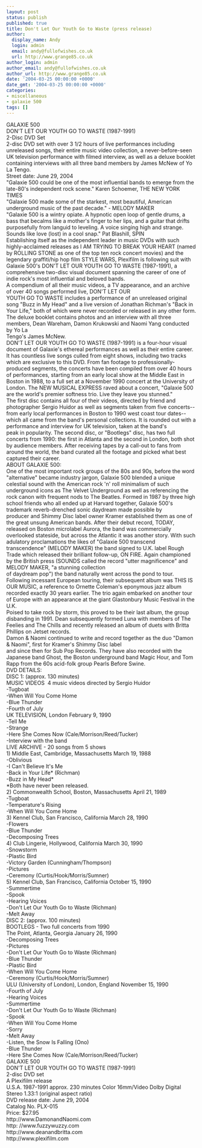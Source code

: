 ```yaml
---
layout: post
status: publish
published: true
title: Don't Let Our Youth Go to Waste (press release)
author:
  display_name: Andy
  login: admin
  email: andy@fullofwishes.co.uk
  url: http://www.grange85.co.uk
author_login: admin
author_email: andy@fullofwishes.co.uk
author_url: http://www.grange85.co.uk
date: '2004-03-25 00:00:00 +0000'
date_gmt: '2004-03-25 00:00:00 +0000'
categories:
- miscellaneous
- galaxie 500
tags: []
---
```

<p>GALAXIE 500 <br />DON'T LET OUR YOUTH GO TO WASTE (1987-1991)<br />2-Disc DVD Set <br />2-disc DVD set with over 3 1/2 hours of live performances including unreleased songs, their entire music video collection, a never-before-seen UK television performance with filmed interview, as well as a deluxe booklet containing interviews with all three band members by James McNew of Yo La Tengo.<br />Street date: June 29, 2004<br />"Galaxie 500 could be one of the most influential bands to emerge from the late-80's independent rock scene." Karen Schoemer, THE NEW YORK TIMES<br />"Galaxie 500 made some of the starkest, most beautiful, American underground music of the past decade."  - MELODY MAKER<br />"Galaxie 500 is a wintry opiate. A hypnotic open loop of gentle drums, a bass that becalms like a mother's finger to her lips, and a guitar that drifts purposefully from languid to leveling. A voice singing high and strange. Sounds like love  (lost) in a cool snap." Pat Blashill, SPIN<br />Establishing itself as the independent leader in music DVDs with such highly-acclaimed releases as I AM TRYING TO BREAK YOUR HEART (named by ROLLING STONE as one of the top ten rock concert movies) and the legendary graffiti/hip hop film STYLE WARS, Plexifilm is following suit with Galaxie 500's DON'T LET OUR YOUTH GO TO WASTE (1987-1991), a comprehensive two-disc visual document spanning the career of one of indie rock's most influential and beloved bands. <br />A compendium of all their music videos, a TV appearance, and an archive of over 40 songs performed live, DON'T LET OUR<br />YOUTH GO TO WASTE includes a performance of an unreleased original song "Buzz in My Head" and a live version of Jonathan Richman's "Back in Your Life," both of which were never recorded or released in any other form. The deluxe booklet contains photos and an interview with all three members, Dean Wareham, Damon Krukowski and Naomi Yang conducted by Yo La<br />Tengo's James McNew.<br />DON'T LET OUR YOUTH GO TO WASTE (1987-1991) is a four-hour visual document of Galaxie's ethereal performances as well as their entire career. It has countless live songs culled from eight shows, including two tracks which are exclusive to this DVD. From fan footage to professionally-produced segments, the concerts have been compiled from over 40 hours of performances, starting from an early local show at the Middle East in Boston in 1988, to a full set at a November 1990 concert at the University of London. The NEW MUSICAL EXPRESS raved about a concert, "Galaxie 500 are the world's premier softness trio. Live they leave you stunned."<br />The first disc contains all four of their videos, directed by friend and photographer Sergio Huidor as well as segments taken from five concerts--from early local performances in Boston to 1990 west coast tour dates--which all came from the band's personal collections. It is rounded out with a performance and interview for UK television, taken at the band's<br />peak in popularity. The second disc, or "Bootlegs" disc, has two full concerts from 1990: the first in Atlanta and the second in London, both shot by audience members. After receiving tapes by a call-out to fans from around the world, the band curated all the footage and picked what best captured their career.<br />ABOUT GALAXIE 500:<br />One of the most important rock groups of the 80s and 90s, before the word "alternative" became industry jargon, Galaxie 500 blended a unique celestial sound with the American rock 'n' roll minimalism of such underground icons as The Velvet Underground as well as referencing the rock canon with frequent nods to The Beatles. Formed in 1987 by three high school friends who all ended up at Harvard together, Galaxie 500's trademark reverb-drenched sonic daydream made possible by<br />producer and Shimmy Disc label owner Kramer established them as one of the great unsung American bands. After their debut record, TODAY, released on Boston microlabel Aurora, the band was commercially overlooked stateside, but across the Atlantic it was another story. With such adulatory proclamations the likes of "Galaxie 500 transcend transcendence" (MELODY MAKER) the band signed to U.K. label Rough Trade which released their brilliant follow-up, ON FIRE. Again championed by the British press (SOUNDS called the record "utter magnificence" and MELODY MAKER, "a stunning collection<br />of daydream pop") the band naturally went across the pond to tour. Following incessant European touring, their subsequent album was THIS IS OUR MUSIC, a reference to Ornette Coleman's eponymous jazz album recorded exactly 30 years earlier. The trio again embarked on another tour of Europe with an appearance at the giant Glastonbury Music Festival in the U.K. <br />Poised to take rock by storm, this proved to be their last album, the group disbanding in 1991. Dean subsequently formed Luna with members of The Feelies and The Chills and recently released an album of duets with Britta Phillips on Jetset records. <br />Damon & Naomi continued to write and record together as the duo "Damon & Naomi", first for Kramer's Shimmy Disc label<br />and since then for Sub Pop Records. They have also recorded with the Japanese band Ghost, the Boston underground band Magic Hour, and Tom Rapp from the 60s acid-folk group Pearls Before Swine.<br />DVD DETAILS:<br />DISC 1: (approx. 130 minutes)<br />MUSIC VIDEOS ­ 4 music videos directed by Sergio Huidor<br />-Tugboat<br />-When Will You Come Home<br />-Blue Thunder<br />-Fourth of July<br />UK TELEVISION, London February 9, 1990<br />-Tell Me <br />-Strange <br />-Here She Comes Now (Cale/Morrison/Reed/Tucker)<br />-Interview with the band<br />LIVE ARCHIVE - 20 songs from 5 shows <br />1) Middle East, Cambridge, Massachusetts March 19, 1988 <br />-Oblivious<br />-I Can't Believe It's Me<br />-Back in Your Life* (Richman)<br />-Buzz in My Head*<br />	*Both have never been released.<br />2) Commonwealth School, Boston, Massachusetts April 21, 1989 <br />-Tugboat<br />-Temperature's Rising<br />-When Will You Come Home<br />3) Kennel Club, San Francisco, California March 28, 1990 <br />-Flowers<br />-Blue Thunder<br />-Decomposing Trees<br />4) Club Lingerie, Hollywood, California March 30, 1990 <br />-Snowstorm<br />-Plastic Bird<br />-Victory Garden (Cunningham/Thompson)<br />-Pictures<br />-Ceremony (Curtis/Hook/Morris/Sumner)<br />5) Kennel Club, San Francisco, California October 15, 1990 <br />-Summertime<br />-Spook<br />-Hearing Voices<br />-Don't Let Our Youth Go to Waste (Richman)<br />-Melt Away<br />DISC 2: (approx. 100 minutes)<br />BOOTLEGS - Two full concerts from 1990<br />The Point, Atlanta, Georgia January 26, 1990<br />-Decomposing Trees<br />-Pictures<br />-Don't Let Our Youth Go to Waste (Richman)<br />-Blue Thunder<br />-Plastic Bird  <br />-When Will You Come Home<br />-Ceremony (Curtis/Hook/Morris/Sumner)<br />ULU (University of London), London, England November 15, 1990<br />-Fourth of July<br />-Hearing Voices<br />-Summertime<br />-Don't Let Our Youth Go to Waste (Richman)<br />-Spook<br />-When Will You Come Home<br />-Sorry<br />-Melt Away<br />-Listen, the Snow Is Falling (Ono)<br />-Blue Thunder<br />-Here She Comes Now (Cale/Morrison/Reed/Tucker)<br />GALAXIE 500 <br />DON'T LET OUR YOUTH GO TO WASTE (1987-1991)<br />2-disc DVD set <br />A Plexifilm release<br />U.S.A.  1987-1991  approx. 230 minutes  Color  16mm/Video  Dolby Digital Stereo  1.33:1 (original aspect ratio)<br />DVD release date: June 29, 2004<br />Catalog No. PLX-015<br />Price: $27.95<br />http://www.DamonandNaomi.com<br />http: //www.fuzzywuzzy.com<br />http://www.deanandbritta.com<br />http://www.plexifilm.com</p>
